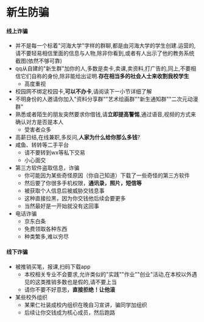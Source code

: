 # 新生防骗

#### 线上诈骗
  - 并不是每一个标着"河海大学"字样的群聊,都是由河海大学的学生创建.运营的,请不要轻易相信里面的信息与人物,除非你看到,或者有人出示了他的教务系统截图(依然不够可靠)
  - qq从自建的"新生群"加你的人,多数是卖卡,卖课,卖资料,打广告的,同上,不要相信它们自称的身份,除非能给出证明.**存在相当多的社会人士来收割我校学生**
    - 高度重视
  - 校园网不绑定校园卡,**可以不办卡**,请阅读下一小节详细了解
  - 不明身份的人邀请你加入"资料分享群""艺术绘画群""新生通知群""二次元动漫群"
  - 熟悉或者陌生的朋友突然要求你借钱,请**立即提高警惕**,通过语音,视频的方式来确认对方是否是本人
    - 受害者众多  
  - 高薪日结,在线兼职,多反问,**人家为什么给你那么多钱**? 
  - 咸鱼、转转等二手平台
    - 请不要转到wx等私下交易
    - 小心面交 
  - 第三方软件盗取信息，诈骗
    - 你可能因为某些奇怪原因（你自己知道）下载了一些奇怪的第三方软件
    -  然后要了你很多手机权限，**通讯录，照片，短信等**
    -  被获取个人信息后被威胁交钱息事
    -  这种直接拉黑，因为你交钱他后续会要更多
    -  当然最好是一开始就没有这回事
  - 电话诈骗
    - 京东白条
    - 免费领取各种东西
    - 种类繁多,难以穷尽
#### 线下诈骗
  - 被推销买笔，报课,扫码下载app
    - 本校相关专业不会要求,允许类似的"实践""作业""创业"活动,在本校以外遇见的这类推销多数也是假的,请不要上当
    - 请你不要不好意思，**直接拒绝！让他滚**
  - 某些校外组织
    - 某果仁社装成校内组织在晚自习宣讲，骗同学加组织
    - 后续让你交钱成为核心成员，然后跑路 